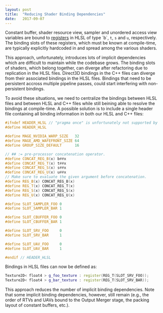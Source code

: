 ```yaml
---
layout: post
title:  "Reducing Shader Binding Dependencies"
date:   2017-09-07
---
```


Constant buffer, shader resource view, sampler and unordered access view variables are bound to [registers](https://msdn.microsoft.com/en-us/library/windows/desktop/dd607359(v=vs.85).aspx) in HLSL of type `b`, `t`, `s` and `u`, respectively. The binding slots of these registers, which must be known at compile-time, are typically explicitly hardcoded in and spread among the various shaders.

This approach, unfortunately, introduces lots of implicit dependencies which are difficult to maintain while the codebase grows. The binding slots of shaders, which belong together, can diverge after refactoring due to replication in the HLSL files. Direct3D bindings in the C++ files can diverge from their associated bindings in the HLSL files. Bindings that need to be persistent accross multiple pipeline passes, could start interfering with non-persistent bindings.

To avoid these situations, we need to centralize the bindings between HLSL files and between HLSL and C++ files while still beining able to resolve the bindings at compile-time. A possible solution is to include a single header file containing all binding information in both our HLSL and C++ files:

```c++
#ifndef HEADER_HLSL // "pragma once" is unfortunately not supported by the HLSL pre-processor
#define HEADER_HLSL

#define MAGE_NVIDIA_WARP_SIZE   32
#define MAGE_AMD_WAFEFRONT_SIZE 64
#define GROUP_SIZE_DEFAULT      16

// ## := pre-processor concatenation operator.
#define CONCAT_REG_B(x) b##x
#define CONCAT_REG_T(x) t##x
#define CONCAT_REG_S(x) s##x
#define CONCAT_REG_U(x) u##x
// Make sure to evaluate the given argument before concatenation.
#define REG_B(x) CONCAT_REG_B(x)
#define REG_T(x) CONCAT_REG_T(x)
#define REG_S(x) CONCAT_REG_S(x)
#define REG_U(x) CONCAT_REG_U(x)

#define SLOT_SAMPLER_FOO 0
#define SLOT_SAMPLER_BAR 1

#define SLOT_CBUFFER_FOO 0
#define SLOT_CBUFFER_BAR 1

#define SLOT_SRV_FOO     0
#define SLOT_SRV_BAR     1

#define SLOT_UAV_FOO     0
#define SLOT_UAV_BAR     1

#endif // HEADER_HLSL
```

Bindings in HLSL files can now be defined as:

```c++
Texture2D< float4 > g_foo_texture : register(REG_T(SLOT_SRV_FOO));
Texture2D< float4 > g_bar_texture : register(REG_T(SLOT_SRV_BAR));
```

This approach reduces the number of implicit binding dependencies. Note that some implicit binding dependencies, however, still remain (e.g., the order of RTVs and UAVs bound to the Output Merger stage, the packing layout of constant buffers, etc.).
